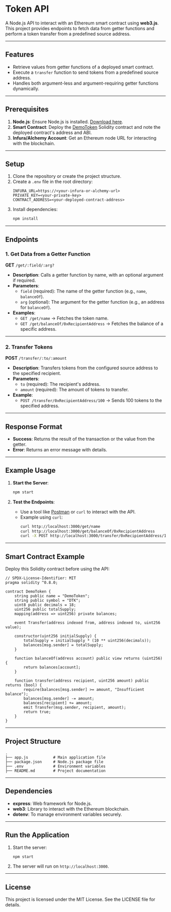 
# Token API

A Node.js API to interact with an Ethereum smart contract using **web3.js**. This project provides endpoints to fetch data from getter functions and perform a token transfer from a predefined source address.

---

## Features

- Retrieve values from getter functions of a deployed smart contract.
- Execute a `transfer` function to send tokens from a predefined source address.
- Handles both argument-less and argument-requiring getter functions dynamically.

---

## Prerequisites

1. **Node.js**: Ensure Node.js is installed. [Download here](https://nodejs.org/).
2. **Smart Contract**: Deploy the [DemoToken](#smart-contract-example) Solidity contract and note the deployed contract's address and ABI.
3. **Infura/Alchemy Account**: Get an Ethereum node URL for interacting with the blockchain.

---

## Setup

1. Clone the repository or create the project structure.
2. Create a `.env` file in the root directory:
   ```plaintext
   INFURA_URL=https://<your-infura-or-alchemy-url>
   PRIVATE_KEY=<your-private-key>
   CONTRACT_ADDRESS=<your-deployed-contract-address>
   ```
3. Install dependencies:
   ```bash
   npm install
   ```

---

## Endpoints

### 1. Get Data from a Getter Function

**GET** `/get/:field/:arg?`

- **Description**: Calls a getter function by name, with an optional argument if required.
- **Parameters**:
  - `field` (required): The name of the getter function (e.g., `name`, `balanceOf`).
  - `arg` (optional): The argument for the getter function (e.g., an address for `balanceOf`).
- **Examples**:
  - `GET /get/name` → Fetches the token name.
  - `GET /get/balanceOf/0xRecipientAddress` → Fetches the balance of a specific address.

---

### 2. Transfer Tokens

**POST** `/transfer/:to/:amount`

- **Description**: Transfers tokens from the configured source address to the specified recipient.
- **Parameters**:
  - `to` (required): The recipient's address.
  - `amount` (required): The amount of tokens to transfer.
- **Example**:
  - `POST /transfer/0xRecipientAddress/100` → Sends 100 tokens to the specified address.

---

## Response Format

- **Success**: Returns the result of the transaction or the value from the getter.
- **Error**: Returns an error message with details.

---

## Example Usage

1. **Start the Server**:
   ```bash
   npm start
   ```

2. **Test the Endpoints**:
   - Use a tool like [Postman](https://www.postman.com/) or `curl` to interact with the API.
   - Example using `curl`:
     ```bash
     curl http://localhost:3000/get/name
     curl http://localhost:3000/get/balanceOf/0xRecipientAddress
     curl -X POST http://localhost:3000/transfer/0xRecipientAddress/100
     ```

---

## Smart Contract Example

Deploy this Solidity contract before using the API:

```solidity
// SPDX-License-Identifier: MIT
pragma solidity ^0.8.0;

contract DemoToken {
    string public name = "DemoToken";
    string public symbol = "DTK";
    uint8 public decimals = 18;
    uint256 public totalSupply;
    mapping(address => uint256) private balances;

    event Transfer(address indexed from, address indexed to, uint256 value);

    constructor(uint256 initialSupply) {
        totalSupply = initialSupply * (10 ** uint256(decimals));
        balances[msg.sender] = totalSupply;
    }

    function balanceOf(address account) public view returns (uint256) {
        return balances[account];
    }

    function transfer(address recipient, uint256 amount) public returns (bool) {
        require(balances[msg.sender] >= amount, "Insufficient balance");
        balances[msg.sender] -= amount;
        balances[recipient] += amount;
        emit Transfer(msg.sender, recipient, amount);
        return true;
    }
}
```

---

## Project Structure

```
.
├── app.js           # Main application file
├── package.json     # Node.js package file
├── .env             # Environment variables
├── README.md        # Project documentation
```

---

## Dependencies

- **express**: Web framework for Node.js.
- **web3**: Library to interact with the Ethereum blockchain.
- **dotenv**: To manage environment variables securely.

---

## Run the Application

1. Start the server:
   ```bash
   npm start
   ```
2. The server will run on `http://localhost:3000`.

---

## License

This project is licensed under the MIT License. See the LICENSE file for details.
